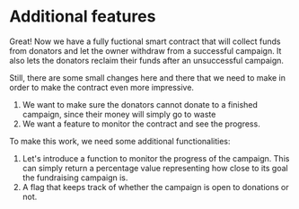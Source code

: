 # Additional features

Great! Now we have a fully fuctional smart contract that will collect funds from donators and let the owner withdraw from a successful campaign. It also lets the donators reclaim their funds after an unsuccessful campaign.

Still, there are some small changes here and there that we need to make in order to make the contract even more impressive.
1. We want to make sure the donators cannot donate to a finished campaign, since their money will simply go to waste
2. We want a feature to monitor the contract and see the progress.

To make this work, we need some additional functionalities:  

  1. Let's introduce a function to monitor the progress of the campaign. This can simply return a percentage value representing how close to its goal the fundraising campaign is. 
  2. A flag that keeps track of whether the campaign is open to donations or not. 

